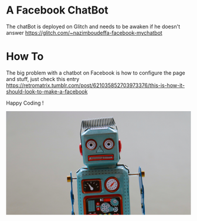 # A Facebook ChatBot

The chatBot is deployed on Glitch and needs to be awaken if he doesn't answer https://glitch.com/~nazimboudeffa-facebook-mychatbot

# How To

The big problem with a chatbot on Facebook is how to configure the page and stuff, just check this entry https://retromatrix.tumblr.com/post/621035852703973376/this-is-how-it-should-look-to-make-a-facebook

Happy Coding !

![MyChatBot](public/assets/rock-n-roll-monkey-R4WCbazrD1g-unsplash.jpg)
